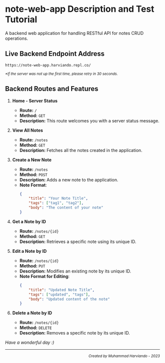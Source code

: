 # note-web-app Description and Test Tutorial

A backend web application for handling RESTful API for notes CRUD operations.

## Live Backend Endpoint Address
`https://note-web-app.harviando.repl.co/`
<p><sub><i>*If the server was not up the first time, please retry in 30 seconds.</i></sub></p>

## Backend Routes and Features

1. **Home - Server Status**
   - **Route:** `/`
   - **Method:** `GET`
   - **Description:** This route welcomes you with a server status message.

2. **View All Notes**
   - **Route:** `/notes`
   - **Method:** `GET`
   - **Description:** Fetches all the notes created in the application.

3. **Create a New Note**
   - **Route:** `/notes`
   - **Method:** `POST`
   - **Description:** Adds a new note to the application.
   - **Note Format**:
     ```json
     {
         "title": "Your Note Title",
         "tags": ["tag1", "tag2"],
         "body": "The content of your note"
     }
     ```

4. **Get a Note by ID**
   - **Route:** `/notes/{id}`
   - **Method:** `GET`
   - **Description:** Retrieves a specific note using its unique ID.

5. **Edit a Note by ID**
   - **Route:** `/notes/{id}`
   - **Method:** `PUT`
   - **Description:** Modifies an existing note by its unique ID.
   - **Note Format for Editing**:
     ```json
     {
         "title": "Updated Note Title",
         "tags": ["updated", "tags"],
         "body": "Updated content of the note"
     }
     ```

6. **Delete a Note by ID**
   - **Route:** `/notes/{id}`
   - **Method:** `DELETE`
   - **Description:** Removes a specific note by its unique ID.

   
*Have a wonderful day :)*

<hr>
<p align="right"><sub><i>Created by Muhammad Harviando - 2023</i></sub></p>
